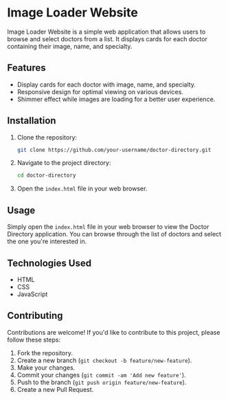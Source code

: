 # Image Loader Website

Image Loader Website is a simple web application that allows users to browse and select doctors from a list. It displays cards for each doctor containing their image, name, and specialty.

## Features

- Display cards for each doctor with image, name, and specialty.
- Responsive design for optimal viewing on various devices.
- Shimmer effect while images are loading for a better user experience.

## Installation

1. Clone the repository:

    ```bash
    git clone https://github.com/your-username/doctor-directory.git
    ```

2. Navigate to the project directory:

    ```bash
    cd doctor-directory
    ```

3. Open the `index.html` file in your web browser.

## Usage

Simply open the `index.html` file in your web browser to view the Doctor Directory application. You can browse through the list of doctors and select the one you're interested in.

## Technologies Used

- HTML
- CSS
- JavaScript

## Contributing

Contributions are welcome! If you'd like to contribute to this project, please follow these steps:

1. Fork the repository.
2. Create a new branch (`git checkout -b feature/new-feature`).
3. Make your changes.
4. Commit your changes (`git commit -am 'Add new feature'`).
5. Push to the branch (`git push origin feature/new-feature`).
6. Create a new Pull Request.

